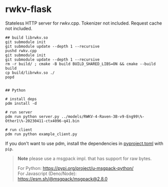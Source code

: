 # rwkv-flask

Stateless HTTP server for rwkv.cpp. Tokenizer not included. Request cache not included.

```shell
## build librwkv.so
git submodule init
git submodule update --depth 1 --recursive
pushd rwkv.cpp
git submodule init
git submodule update --depth 1 --recursive
rm -r build/ ; cmake -B build BUILD_SHARED_LIBS=ON && cmake --build build
cp build/librwkv.so ./
popd


## Python

# install deps
pdm install -d

# run server
pdm run python server.py ../models/RWKV-4-Raven-3B-v9-Eng99\%-Other1\%-20230411-ctx4096-q41.bin

# run client
pdm run python example_client.py
```

If you don't want to use pdm, install the dependencies in [pyproject.toml](pyproject.toml) with `pip`.

> **Note**
> please use a msgpack impl. that has support for raw bytes.
>
> For Python: https://pypi.org/project/u-msgpack-python/  
> For Javascript (Deno/Node): https://esm.sh/@msgpack/msgpack@2.8.0

